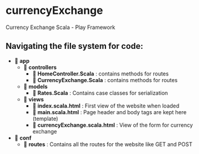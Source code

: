 # currencyExchange
Currency Exchange Scala - Play Framework 
## Navigating the file system for code: 
   - :open_file_folder: **app**
      -  :open_file_folder: **controllers** 
           -   :open_file_folder: **HomeController.Scala** : contains methods for routes
           -   :open_file_folder: **CurrencyExchange.Scala** : contains methods for routes
      -  :open_file_folder: **models**
          -  :open_file_folder: **Rates.Scala** : Contains case classes for serialization
      -  :open_file_folder: **views** 
           -   :open_file_folder: **index.scala.html** : First view of the website when loaded 
           -   :open_file_folder: **main.scala.html** : Page header and body tags are kept here  (template)
           -   :open_file_folder: **currencyExchange.scala.html** : View of the form for currency exchange 
   - :open_file_folder: **conf**
       - :open_file_folder: **routes** : Contains all the routes for the website like GET and POST


